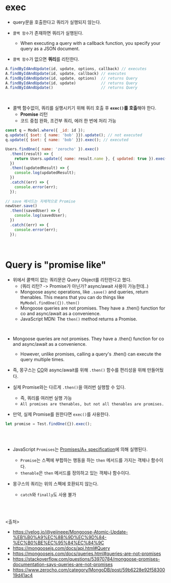 # exec
- query문을 호출한다고 쿼리가 실행되지 않는다.
- `콜백 함수`가 존재하면 쿼리가 실행된다. 
  - When executing a query with a callback function, you specify your query as a JSON document.
  
- `콜백 함수`가 없으면 **쿼리**를 리턴한다.

```js
A.findByIdAndUpdate(id, update, options, callback) // executes
A.findByIdAndUpdate(id, update, callback) // executes
A.findByIdAndUpdate(id, update, options)  // returns Query
A.findByIdAndUpdate(id, update)           // returns Query
A.findByIdAndUpdate()                     // returns Query
```
<br>

- 콜백 함수없이, 쿼리를 실행시키기 위해 쿼리 호출 후 **`exec()`를 호출**해야 한다.
  - **Promise** 리턴
  - 코드 중첩 완화, 조건부 쿼리, 에러 한 번에 처리 가능
  
```js
const q = Model.where({ _id: id });
q.update({ $set: { name: 'bob' }}).update(); // not executed
q.update({ $set: { name: 'bob' }}).exec(); // executed

Users.findOne({ name: 'zerocho' }).exec()
  .then((result) => {
    return Users.update({ name: result.name }, { updated: true }).exec();
  })
  .then((updatedResult) => {
    console.log(updatedResult);
  })
  .catch((err) => {
    console.error(err);
  });
  
// save 메서드는 자체적으로 Promise
newUser.save()
  .then((savedUser) => {
    console.log(savedUser);
  })
  .catch((err) => {
    console.error(err);
  });
```
<br>

# Query is "promise like"

- 위에서 콜백이 없는 쿼리문은 Query Object를 리턴한다고 했다.
  - (쿼리 리턴? -> Promise가 아닌가? async/await 사용이 가능한데..)
  - Mongoose async operations, like `.save()` and queries, return thenables. This means that you can do things like `MyModel.findOne({}).then()`
  - Mongoose queries are not promises. They have a .then() function for co and async/await as a convenience. 
  - JavaScript MDN: The `then()` method returns a Promise.
<br>

- Mongoose queries are not promises. They have a .then() function for co and async/await as a convenience. 
  - However, unlike promises, calling a query's .then() can execute the query multiple times.

- 즉, 몽구스는 [CO](https://www.npmjs.com/package/co)와 async/await를 위해 `.then()` 함수를 편리성을 위해 만들어뒀다.
- 실제 Promise와는 다르게 `.then()`을 여러번 실행할 수 있다.
  - 즉, 쿼리를 여러번 실행 가능
  - `All promises are thenables, but not all thenables are promises.`

- 만약, 실제 Promise를 원한다면 `exec()`를 사용한다.
```js
let promise = Test.findOne({}).exec();
```
<br><br>

- JavaScript `Promises`는 [Promises/A+ specification](https://promisesaplus.com/)에 의해 실행된다.
  - `Promise`는 스펙에 부합하는 행동을 하는 `then` 메서드를 가지는 객체나 함수이다.
  - `thenable`은 `then` 메서드를 정의하고 있는 객체나 함수이다.

- 몽구스의 쿼리는 위의 스펙에 호환되지 않는다.
  - `catch`와 `finally`도 사용 불가

<br><br><br>
<출처>
- https://velog.io/@yejineee/Mongoose-Atomic-Update-%EB%B0%A9%EC%8B%9D%EC%9D%84-%EC%B0%BE%EC%95%84%EC%84%9C
- https://mongoosejs.com/docs/api.html#Query
- https://mongoosejs.com/docs/queries.html#queries-are-not-promises
- https://stackoverflow.com/questions/53970784/mongoose-promises-documentation-says-queries-are-not-promises
- https://www.zerocho.com/category/MongoDB/post/59b6228e92f5830019d41ac4
